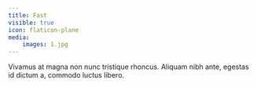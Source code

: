 ```yaml
---
title: Fast
visible: true
icon: flaticon-plane
media:
    images: 1.jpg
---
```


Vivamus at magna non nunc tristique rhoncus. Aliquam nibh ante, egestas id dictum a, commodo luctus libero.

